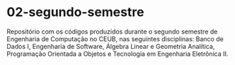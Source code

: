 # 02-segundo-semestre
Repositório com os códigos produzidos durante o segundo semestre de Engenharia de Computação no CEUB, nas seguintes disciplinas: Banco de Dados I, Engenharia de Software, Álgebra Linear e Geometria Analítica, Programação Orientada a Objetos e Tecnologia em Engenharia Eletrônica II.
